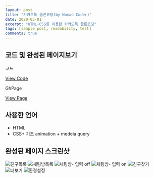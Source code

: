 ```yaml
---
layout: post
title: "카카오톡 클론코딩(by Nomad Coder)"
date: 2020-05-01
excerpt: "HTML+CSS를 이용한 카카오톡 클론코딩"
tags: [sample post, readability, test]
comments: true
---
```


## 코드 및 완성된 페이지보기

코드

<a href="https://github.com/HyungMinKang/KakaoTalk-CloneCoding" class="btn btn-success">View Code</a>

GhPage

<a href="https://hyungminkang.github.io/KakaoTalk-CloneCoding/" class="btn btn-success">View Page</a>

## 사용한 언어

-   HTML
-   CSS+ 기초 animation + medeia query

## 완성된 페이지 스크린샷

![친구목록](./assets/imgages/friends.jpg)
![채팅방목록](./assets/imgages/chats.jpg)
![채팅방- 입력 off](./assets/imgages/chat1.jpg)
![채팅방- 입력 on](./assets/imgages/chat2.jpg)
![친구찾기](./assets/imgages/find.jpg)
![더보기](./assets/imgages/more.jpg)
![환경설정](./assets/imgages/setting.jpg)
